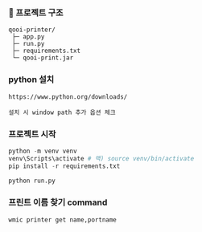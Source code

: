 ### 📂 프로젝트 구조

```
qooi-printer/
 ├─ app.py
 ├─ run.py
 ├─ requirements.txt
 └─ qooi-print.jar
```


### python 설치
    https://www.python.org/downloads/

    설치 시 window path 추가 옵션 체크




### 프로젝트 시작 

```python
python -m venv venv
venv\Scripts\activate # 맥) source venv/bin/activate 
pip install -r requirements.txt

python run.py

```


### 프린트 이름 찾기 command
```bash
wmic printer get name,portname
```

